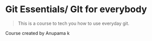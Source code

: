 # Git Essentials/ GIt for everybody

>This is a course to tech you how to use everyday git.

Course created by Anupama k

